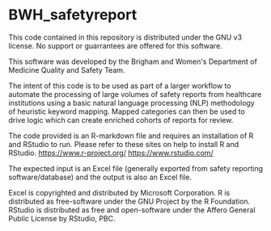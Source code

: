 # BWH_safetyreport

This code contained in this repository is distributed under the GNU v3 license.  No support or guarrantees are offered for this software.

This software was developed by the Brigham and Women's Department of Medicine Quality and Safety Team.

The intent of this code is to be used as part of a larger workflow to automate the processing of large volumes of safety reports from healthcare institutions using a basic natural language processing (NLP) methodology of heuristic keyword mapping.  Mapped categories can then be used to drive logic which can create enriched cohorts of reports for review.

The code provided is an R-markdown file and requires an installation of R and RStudio to run.  Please refer to these sites on help to install R and RStudio.
https://www.r-project.org/
https://www.rstudio.com/

The expected input is an Excel file (generally exported from safety reporting software/database) and the output is also an Excel file.  

Excel is copyrighted and distributed by Microsoft Corporation.
R is distributed as free-software under the GNU Project by the R Foundation.
RStudio is distributed as free and open-software under the Affero General Public License by RStudio, PBC.
